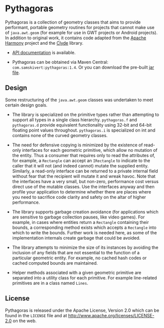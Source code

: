 # Pythagoras

Pythagoras is a collection of geometry classes that aims to provide performant,
portable geometry routines for projects that cannot make use of `java.awt.geom`
(for example for use in GWT projects or Android projects). In addition to
original work, it contains code adapted from the [Apache Harmony] project and
the [Clyde] library.

* [API documentation] is available.

* Pythagoras can be obtained via Maven Central: `com.samskivert:pythagoras:1.4`.
  Or you can download the pre-built [jar file].

## Design

Some restructuring of the `java.awt.geom` classes was undertaken to meet
certain design goals.

* The library is specialized on the primitive types rather than attempting to
  support all types in a single class hierarchy. `pythagoras.f` and
  `pythagoras.d` provide equivalent functionality using 32-bit and 64-bit
  floating point values throughout. `pythagoras.i` is specialized on int and
  contains none of the curved geometry classes.

* The need for defensive copying is minimized by the existence of read-only
  interfaces for each geometric primitive, which allow no mutation of the
  entity. Thus a consumer that requires only to read the attributes of, for
  example, a `Rectangle` can accept an `IRectangle` to indicate to the caller
  that it will not (and indeed cannot) mutate the supplied entity. Similarly, a
  read-only interface can be returned to a private internal field without fear
  that the recipient will mutate it and wreak havoc. Note that the interfaces
  have a very small, but non-zero, performance cost versus direct use of the
  mutable classes. Use the interfaces anyway and then profile your application
  to determine whether there are places where you need to sacrifice code
  clarity and safety on the altar of higher performance.

* The library supports garbage creation avoidance (for applications which are
  sensitive to garbage collection pauses, like video games). For example, in
  cases where entities return a `Rectangle` containing their bounds, a
  corresponding method exists which accepts a `Rectangle` into which to write
  the bounds. Further work is needed here, as some of the implementation
  internals create garbage that could be avoided.

* The library attempts to minimize the size of its instances by avoiding the
  inclusion of any fields that are not essential to the function of a
  particular geometric entity. For example, no cached hash codes or cached
  computed bounds are maintained.

* Helper methods associated with a given geometric primitive are separated into
  a utility class for each primitive. For example line-related primitives are
  in a class named `Lines`.

## License

Pythagoras is released under the Apache License, Version 2.0 which can be found
in the `LICENSE` file and at http://www.apache.org/licenses/LICENSE-2.0 on the
web.

[API documentation]: http://samskivert.github.com/pythagoras/apidocs/overview-summary.html
[jar file]: http://repo2.maven.org/maven2/com/samskivert/pythagoras/1.4/pythagoras-1.4.jar
[Apache Harmony]: http://harmony.apache.org/
[Clyde]: https://github.com/threerings/clyde
